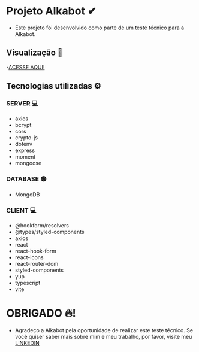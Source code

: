 # Projeto Alkabot ✔

- Este projeto foi desenvolvido como parte de um teste técnico para a Alkabot.

## Visualização 🔗

-[ACESSE AQUI!](https://alkabot.vercel.app)

## Tecnologias utilizadas ⚙

### SERVER 💻

- axios
- bcrypt
- cors
- crypto-js
- dotenv
- express
- moment
- mongoose

### DATABASE 🟢

- MongoDB

### CLIENT 💻

- @hookform/resolvers
- @types/styled-components
- axios
- react
- react-hook-form
- react-icons
- react-router-dom
- styled-components
- yup
- typescript
- vite

# OBRIGADO 🔥!

- Agradeço a Alkabot pela oportunidade de realizar este teste técnico. Se você quiser saber mais sobre mim e meu trabalho, por favor, visite meu [LINKEDIN](https://www.linkedin.com/in/guidev-onn/)
